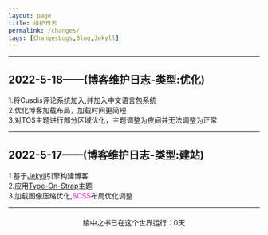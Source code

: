 ```yaml
---
layout: page
title: 维护日志
permalink: /changes/
tags: [ChangesLogs,Blog,Jekyll]
---
```


---
## 2022-5-18——(博客维护日志-类型:优化)
1.将Cusdis评论系统加入,并加入中文语言包系统  
2.优化博客加载布局，加载时间更简短  
3.对TOS主题进行部分区域优化，主题调整为夜间并无法调整为正常

---
## 2022-5-17——(博客维护日志-类型:建站)
1.基于[Jekyll](https://jekyllrb.com/)引擎构建博客  
2.应用[Type-On-Strap](https://github.com/sylhare/Type-on-Strap)主题  
3.加载图像压缩优化,<font color="#ff00ff">SCSS</font>布局优化调整

---

<p style="text-align:center;padding-top:5px;">绫中之书已在这个世界运行：<span id="days">0</span>天
</p>
<script>
	var s1 = '2022-05-17'
	s1 = new Date(s1.replace(/-/g, "/"));
	s2 = new Date();
	var days = s2.getTime() - s1.getTime();
	var number_of_days = parseInt(days / (1000 * 60 * 60 * 24));
	document.getElementById('days').innerHTML = number_of_days;
</script>